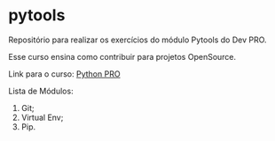 # pytools
Repositório para realizar os exercícios do módulo Pytools do Dev PRO. 

Esse curso ensina como contribuir para projetos OpenSource. 

Link para o curso: [Python PRO](https://www.pythonpro.com.br) 

Lista de Módulos:
1. Git;
2. Virtual Env;
3. Pip. 